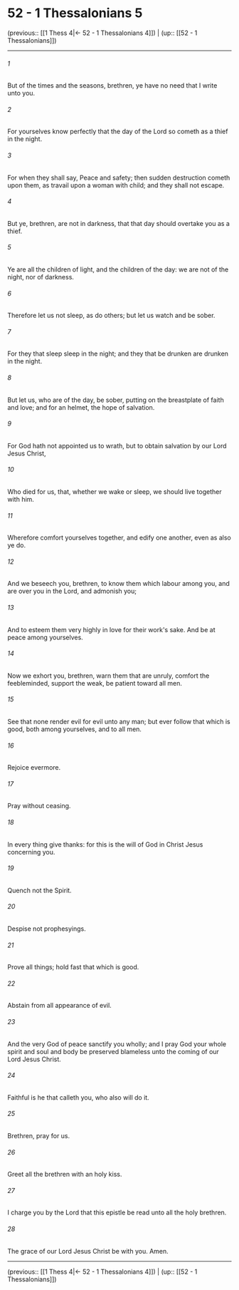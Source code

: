 # 52 - 1 Thessalonians 5

(previous:: [[1 Thess 4|← 52 - 1 Thessalonians 4]]) | (up:: [[52 - 1 Thessalonians]])

***


###### 1 
But of the times and the seasons, brethren, ye have no need that I write unto you. 

###### 2 
For yourselves know perfectly that the day of the Lord so cometh as a thief in the night. 

###### 3 
For when they shall say, Peace and safety; then sudden destruction cometh upon them, as travail upon a woman with child; and they shall not escape. 

###### 4 
But ye, brethren, are not in darkness, that that day should overtake you as a thief. 

###### 5 
Ye are all the children of light, and the children of the day: we are not of the night, nor of darkness. 

###### 6 
Therefore let us not sleep, as do others; but let us watch and be sober. 

###### 7 
For they that sleep sleep in the night; and they that be drunken are drunken in the night. 

###### 8 
But let us, who are of the day, be sober, putting on the breastplate of faith and love; and for an helmet, the hope of salvation. 

###### 9 
For God hath not appointed us to wrath, but to obtain salvation by our Lord Jesus Christ, 

###### 10 
Who died for us, that, whether we wake or sleep, we should live together with him. 

###### 11 
Wherefore comfort yourselves together, and edify one another, even as also ye do. 

###### 12 
And we beseech you, brethren, to know them which labour among you, and are over you in the Lord, and admonish you; 

###### 13 
And to esteem them very highly in love for their work's sake. And be at peace among yourselves. 

###### 14 
Now we exhort you, brethren, warn them that are unruly, comfort the feebleminded, support the weak, be patient toward all men. 

###### 15 
See that none render evil for evil unto any man; but ever follow that which is good, both among yourselves, and to all men. 

###### 16 
Rejoice evermore. 

###### 17 
Pray without ceasing. 

###### 18 
In every thing give thanks: for this is the will of God in Christ Jesus concerning you. 

###### 19 
Quench not the Spirit. 

###### 20 
Despise not prophesyings. 

###### 21 
Prove all things; hold fast that which is good. 

###### 22 
Abstain from all appearance of evil. 

###### 23 
And the very God of peace sanctify you wholly; and I pray God your whole spirit and soul and body be preserved blameless unto the coming of our Lord Jesus Christ. 

###### 24 
Faithful is he that calleth you, who also will do it. 

###### 25 
Brethren, pray for us. 

###### 26 
Greet all the brethren with an holy kiss. 

###### 27 
I charge you by the Lord that this epistle be read unto all the holy brethren. 

###### 28 
The grace of our Lord Jesus Christ be with you. Amen.

***

(previous:: [[1 Thess 4|← 52 - 1 Thessalonians 4]]) | (up:: [[52 - 1 Thessalonians]])
